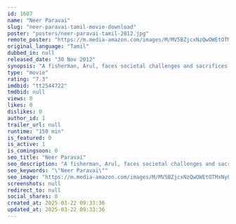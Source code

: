 ```yaml
---
id: 1607
name: "Neer Paravai"
slug: "neer-paravai-tamil-movie-download"
poster: "posters/neer-paravai-tamil-2012.jpg"
remote_poster: "https://m.media-amazon.com/images/M/MV5BZjcxNzQwOWEtOTMxNy00NzE0LTgzZGMtY2ZlN2YzMGE2NzA1XkEyXkFqcGc@._V1_SX300.jpg"
original_language: "Tamil"
dubbed_in: null
released_date: "30 Nov 2012"
synopsis: "A fisherman, Arul, faces societal challenges and sacrifices for his community. A poignant love story unfolds against the backdrop of coastal struggles, portraying resilience and enduring love."
type: "movie"
rating: "7.3"
imdbid: "tt2544722"
tmdbid: null
views: 0
likes: 0
dislikes: 0
author_id: 1
trailer_url: null
runtime: "150 min"
is_featured: 0
is_active: 1
is_comingsoon: 0
seo_title: "Neer Paravai"
seo_description: "A fisherman, Arul, faces societal challenges and sacrifices for his community. A poignant love story unfolds against the backdrop of coastal struggles, portraying resilience and enduring love."
seo_keywords: "\"Neer Paravai\""
seo_image: "https://m.media-amazon.com/images/M/MV5BZjcxNzQwOWEtOTMxNy00NzE0LTgzZGMtY2ZlN2YzMGE2NzA1XkEyXkFqcGc@._V1_SX300.jpg"
screenshots: null
redirect_to: null
social_shares: 0
created_at: 2025-03-22 09:33:36
updated_at: 2025-03-22 09:33:36
---
```


